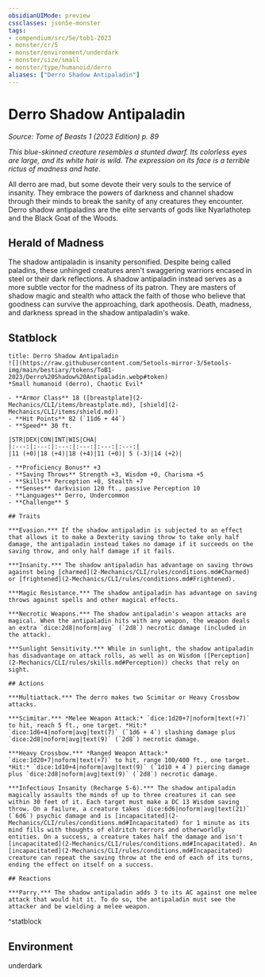 ```yaml
---
obsidianUIMode: preview
cssclasses: json5e-monster
tags:
- compendium/src/5e/tob1-2023
- monster/cr/5
- monster/environment/underdark
- monster/size/small
- monster/type/humanoid/derro
aliases: ["Derro Shadow Antipaladin"]
---
```

# Derro Shadow Antipaladin
*Source: Tome of Beasts 1 (2023 Edition) p. 89*  

*This blue-skinned creature resembles a stunted dwarf. Its colorless eyes are large, and its white hair is wild. The expression on its face is a terrible rictus of madness and hate*.

All derro are mad, but some devote their very souls to the service of insanity. They embrace the powers of darkness and channel shadow through their minds to break the sanity of any creatures they encounter. Derro shadow antipaladins are the elite servants of gods like Nyarlathotep and the Black Goat of the Woods.

## Herald of Madness

The shadow antipaladin is insanity personified. Despite being called paladins, these unhinged creatures aren't swaggering warriors encased in steel or their dark reflections. A shadow antipaladin instead serves as a more subtle vector for the madness of its patron. They are masters of shadow magic and stealth who attack the faith of those who believe that goodness can survive the approaching, dark apotheosis. Death, madness, and darkness spread in the shadow antipaladin's wake.

## Statblock

```ad-statblock
title: Derro Shadow Antipaladin
![](https://raw.githubusercontent.com/5etools-mirror-3/5etools-img/main/bestiary/tokens/ToB1-2023/Derro%20Shadow%20Antipaladin.webp#token)
*Small humanoid (derro), Chaotic Evil*

- **Armor Class** 18 ([breastplate](2-Mechanics/CLI/items/breastplate.md), [shield](2-Mechanics/CLI/items/shield.md))
- **Hit Points** 82 (`11d6 + 44`)
- **Speed** 30 ft.

|STR|DEX|CON|INT|WIS|CHA|
|:---:|:---:|:---:|:---:|:---:|:---:|
|11 (+0)|18 (+4)|18 (+4)|11 (+0)| 5 (-3)|14 (+2)|

- **Proficiency Bonus** +3
- **Saving Throws** Strength +3, Wisdom +0, Charisma +5
- **Skills** Perception +0, Stealth +7
- **Senses** darkvision 120 ft., passive Perception 10
- **Languages** Derro, Undercommon
- **Challenge** 5

## Traits

***Evasion.*** If the shadow antipaladin is subjected to an effect that allows it to make a Dexterity saving throw to take only half damage, the antipaladin instead takes no damage if it succeeds on the saving throw, and only half damage if it fails.

***Insanity.*** The shadow antipaladin has advantage on saving throws against being [charmed](2-Mechanics/CLI/rules/conditions.md#Charmed) or [frightened](2-Mechanics/CLI/rules/conditions.md#Frightened).

***Magic Resistance.*** The shadow antipaladin has advantage on saving throws against spells and other magical effects.

***Necrotic Weapons.*** The shadow antipaladin's weapon attacks are magical. When the antipaladin hits with any weapon, the weapon deals an extra `dice:2d8|noform|avg` (`2d8`) necrotic damage (included in the attack).

***Sunlight Sensitivity.*** While in sunlight, the shadow antipaladin has disadvantage on attack rolls, as well as on Wisdom ([Perception](2-Mechanics/CLI/rules/skills.md#Perception)) checks that rely on sight.

## Actions

***Multiattack.*** The derro makes two Scimitar or Heavy Crossbow attacks.

***Scimitar.*** *Melee Weapon Attack:* `dice:1d20+7|noform|text(+7)` to hit, reach 5 ft., one target. *Hit:* `dice:1d6+4|noform|avg|text(7)` (`1d6 + 4`) slashing damage plus `dice:2d8|noform|avg|text(9)` (`2d8`) necrotic damage.

***Heavy Crossbow.*** *Ranged Weapon Attack:* `dice:1d20+7|noform|text(+7)` to hit, range 100/400 ft., one target. *Hit:* `dice:1d10+4|noform|avg|text(9)` (`1d10 + 4`) piercing damage plus `dice:2d8|noform|avg|text(9)` (`2d8`) necrotic damage.

***Infectious Insanity (Recharge 5-6).*** The shadow antipaladin magically assaults the minds of up to three creatures it can see within 30 feet of it. Each target must make a DC 13 Wisdom saving throw. On a failure, a creature takes `dice:6d6|noform|avg|text(21)` (`6d6`) psychic damage and is [incapacitated](2-Mechanics/CLI/rules/conditions.md#Incapacitated) for 1 minute as its mind fills with thoughts of eldritch terrors and otherworldly entities. On a success, a creature takes half the damage and isn't [incapacitated](2-Mechanics/CLI/rules/conditions.md#Incapacitated). An [incapacitated](2-Mechanics/CLI/rules/conditions.md#Incapacitated) creature can repeat the saving throw at the end of each of its turns, ending the effect on itself on a success.

## Reactions

***Parry.*** The shadow antipaladin adds 3 to its AC against one melee attack that would hit it. To do so, the antipaladin must see the attacker and be wielding a melee weapon.
```
^statblock

## Environment

underdark